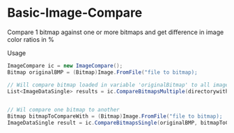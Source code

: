 # Basic-Image-Compare
Compare 1 bitmap against one or more bitmaps and get difference in image color ratios in %

Usage

```cs
ImageCompare ic = new ImageCompare();
Bitmap originalBMP = (Bitmap)Image.FromFile("file to bitmap);

// Will compare bitmap loaded in variable 'originalBitmap' to all images in the directory specified in the parameters
List<ImageDataSingle> results = ic.CompareBitmapsMultiple(directorywithimages, originalBMP, true);


// Wil compare one bitmap to another
Bitmap bitmapToCompareWith = (Bitmap)Image.FromFile("file to bitmap);
ImageDataSingle result = ic.CompareBitmapsSingle(originalBMP, bitmapToCompareWith);
```

